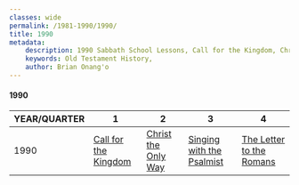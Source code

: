 ```yaml
---
classes: wide
permalink: /1981-1990/1990/
title: 1990
metadata:
    description: 1990 Sabbath School Lessons, Call for the Kingdom, Christ the Only Way, Singing with the Psalmist, The Letter to the Romans
    keywords: Old Testament History,
    author: Brian Onang'o
---
```


#### 1990

YEAR/QUARTER |   1  | 2| 3| 4
-------------|------------|---|--|---
1990   |  [Call for the Kingdom](/1981-1990/1990/quarter1) | [Christ the Only Way](/1981-1990/1990/quarter2) | [Singing with the Psalmist](/1981-1990/1990/quarter3) | [The Letter to the Romans](/1981-1990/1990/quarter4) |
 